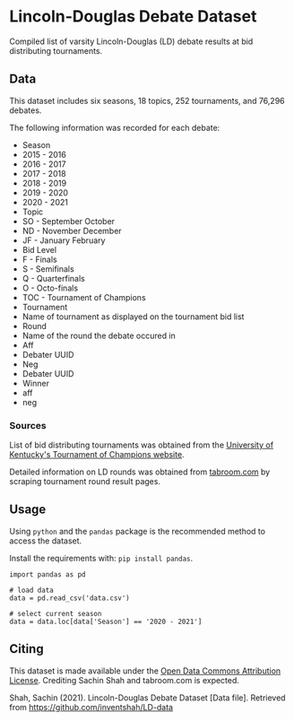 # Lincoln-Douglas Debate Dataset

Compiled list of varsity Lincoln-Douglas (LD) debate results at bid distributing tournaments.

## Data

This dataset includes six seasons, 18 topics, 252 tournaments, and 76,296 debates.

The following information was recorded for each debate:

* Season
 * 2015 - 2016
 * 2016 - 2017
 * 2017 - 2018
 * 2018 - 2019
 * 2019 - 2020
 * 2020 - 2021
* Topic
 * SO - September October
 * ND - November December
 * JF - January February
* Bid Level
 * F - Finals
 * S - Semifinals
 * Q - Quarterfinals
 * O - Octo-finals
 * TOC - Tournament of Champions
* Tournament
 * Name of tournament as displayed on the tournament bid list
* Round
 * Name of the round the debate occured in
* Aff
 * Debater UUID 
* Neg
 * Debater UUID
* Winner
 * aff
 * neg

### Sources

List of bid distributing tournaments was obtained from the [University of Kentucky's Tournament of Champions website](https://ci.uky.edu/UKDebate/ld-bid-tournaments-0).

Detailed information on LD rounds was obtained from [tabroom.com](tabroom.com) by scraping tournament round result pages.

## Usage

Using `python` and the `pandas` package is the recommended method to access the dataset.

Install the requirements with: `pip install pandas`.

```
import pandas as pd

# load data
data = pd.read_csv('data.csv')

# select current season
data = data.loc[data['Season'] == '2020 - 2021']
```

## Citing
This dataset is made available under the [Open Data Commons Attribution License](https://opendatacommons.org/licenses/by/1-0/). Crediting Sachin Shah and tabroom.com is expected.

Shah, Sachin (2021). Lincoln-Douglas Debate Dataset [Data file]. Retrieved from https://github.com/inventshah/LD-data